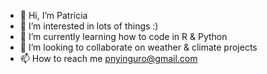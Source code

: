 - 👋 Hi, I’m Patricia
- 👀 I’m interested in lots of things :)
- 🌱 I’m currently learning how to code in R & Python
- 💞️ I’m looking to collaborate on weather & climate projects
- 📫 How to reach me pnyinguro@gmail.com

<!---
Triciadesigned/Triciadesigned is a ✨ special ✨ repository because its `README.md` (this file) appears on your GitHub profile.
You can click the Preview link to take a look at your changes.
--->
